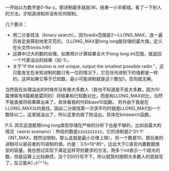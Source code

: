 <!-- date and tags in the next two lines
2017-05-20 22:08:19 +0800
numbers, radix, number notations
-->

一开始以为数字是0-9a-z，那进制最多就是36，结果一小半都错。看了一下别人的方法，才知道进制并没有任何限制。

几个要点：
- 用二分查找法（binary search）。因为radix范围是2～LLONG_MAX，逐一遍历肯定是算到地老天荒的。（LLONG_MAX是long long能存储的最大值，定义在头文件limits.h中）
- 运算中过大的数的处理。如果预计计算结果会大于long long int范围，就返回一个代表溢出的结果（如-1）。
- 关于“If the solution is not unique, output the smallest possible radix.”，这只能发生在未知进制的数只有一位的情况下，它在任何进制下的值都是一样的，这样如果它等于已知数，最小可能进制就是这个数加1，否则就无解。

当然我在处理溢出的时候并没有像大多数人（我也不知道是不是大多数，因为10篇博客有8篇都是雷同的）将结果和已知数对比，而是和LLONG_MAX对比，当然不能直接将结果算出来了，具体看我的代码base10函数。
另外由于我是在LLONG_MAX以内查找，因此二分查找第一次求平均时就是LLONG_MAX加一个数除以二，这里就溢出了，所以这里也做了防溢出。具体在binsearch函数。

P.S. 其实这道题用long long类型存储在严格的分析下也是不够的，比如说最大的情况（worst scenario）：所给的数是zzzzzzzzzz，它的进制是2^31-1^（INT_MAX，既然没限制，那么这就是最小合理上限），另一个数是10，那后者的进制可以是前者的10进制的值，约是：3.5*10^85^，远远大于C语言内置数据类型的容量。我也想过实现下满足这样苛刻要求的方法，用多个int表示一个超大的数，但是运算上比较麻烦，没个200行写不下，所以就暂时按照大多数人的思路写了，反正能AC╭(╯^╰)╮
